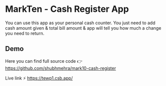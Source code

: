 
# MarkTen - Cash Register App
You can use this app as your personal cash counter. You just need to add cash amount given & total bill amount & app will tell you how much a change you need to return.

## Demo

Here you can find full source code 👉 https://github.com/shubhmehra/mark10-cash-register

Live link ⚡ https://tewp1.csb.app/

  

